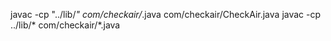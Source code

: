 javac -cp "../lib/*"  com/checkair/*.java com/checkair/CheckAir.java
javac -cp ../lib/*  com/checkair/*.java

